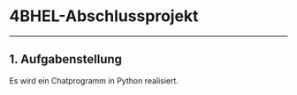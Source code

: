 # 4BHEL-Abschlussprojekt
------------------------
## 1. Aufgabenstellung
Es wird ein Chatprogramm in Python realisiert.
